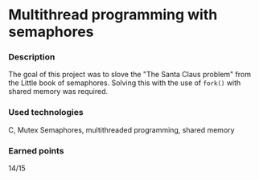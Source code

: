 # Multithread programming with semaphores

### Description
The goal of this project was to slove the "The Santa Claus problem" from the Little book of semaphores.
Solving this with the use of `fork()` with shared memory was required.

### Used technologies
C, Mutex Semaphores, multithreaded programming, shared memory

### Earned points
14/15